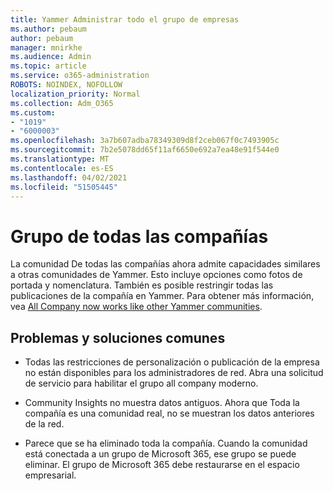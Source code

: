 ```yaml
---
title: Yammer Administrar todo el grupo de empresas
ms.author: pebaum
author: pebaum
manager: mnirkhe
ms.audience: Admin
ms.topic: article
ms.service: o365-administration
ROBOTS: NOINDEX, NOFOLLOW
localization_priority: Normal
ms.collection: Adm_O365
ms.custom:
- "1019"
- "6000003"
ms.openlocfilehash: 3a7b607adba78349309d8f2ceb067f0c7493905c
ms.sourcegitcommit: 7b2e5078dd65f11af6650e692a7ea48e91f544e0
ms.translationtype: MT
ms.contentlocale: es-ES
ms.lasthandoff: 04/02/2021
ms.locfileid: "51505445"
---
```

# <a name="all-company-group"></a>Grupo de todas las compañías

La comunidad De todas las compañías ahora admite capacidades similares a otras comunidades de Yammer. Esto incluye opciones como fotos de portada y nomenclatura. También es posible restringir todas las publicaciones de la compañía en Yammer. Para obtener más información, vea [All Company now works like other Yammer communities](https://docs.microsoft.com/yammer/manage-yammer-groups/yammer-all-company-yammer-community).

## <a name="common-issues-and-solutions"></a>Problemas y soluciones comunes

- Todas las restricciones de personalización o publicación de la empresa no están disponibles para los administradores de red. Abra una solicitud de servicio para habilitar el grupo all company moderno.

- Community Insights no muestra datos antiguos. Ahora que Toda la compañía es una comunidad real, no se muestran los datos anteriores de la red.

- Parece que se ha eliminado toda la compañía. Cuando la comunidad está conectada a un grupo de Microsoft 365, ese grupo se puede eliminar. El grupo de Microsoft 365 debe restaurarse en el espacio empresarial.

